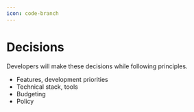 ```yaml
---
icon: code-branch
---
```


# Decisions

Developers will make these decisions while following principles.

* Features, development priorities
* Technical stack, tools
* Budgeting
* Policy

